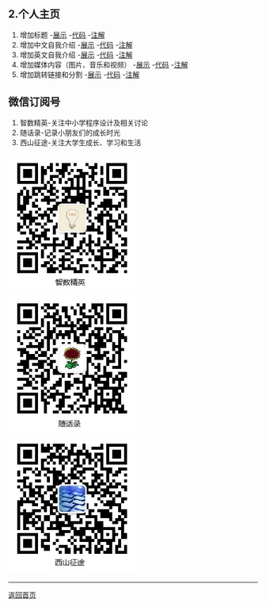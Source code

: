 ## 2.个人主页

1. 增加标题
    -[展示](demo_home01.html)
    -[代码](https://github.com/daweizh/h5/blob/master/2.home/demo_home01.html)
    -[注解](https://github.com/daweizh/h5/blob/master/2.home/note_home01.html)
2. 增加中文自我介绍
    -[展示](demo_home02.html)
    -[代码](https://github.com/daweizh/h5/blob/master/2.home/demo_home02.html)
    -[注解](https://github.com/daweizh/h5/blob/master/2.home/note_home02.html)
3. 增加英文自我介绍
    -[展示](demo_home03.html)
    -[代码](https://github.com/daweizh/h5/blob/master/2.home/demo_home03.html)
    -[注解](https://github.com/daweizh/h5/blob/master/2.home/note_home03.html)
4. 增加媒体内容（图片、音乐和视频）
    -[展示](demo_home04.html)
    -[代码](https://github.com/daweizh/h5/blob/master/2.home/demo_home04.html)
    -[注解](https://github.com/daweizh/h5/blob/master/2.home/note_home04.html)
5. 增加跳转链接和分割
    -[展示](demo_home05.html)
    -[代码](https://github.com/daweizh/h5/blob/master/2.home/demo_home05.html)
    -[注解](https://github.com/daweizh/h5/blob/master/2.home/note_home05.html)

## 微信订阅号

1. 智数精英-关注中小学程序设计及相关讨论
2. 随话录-记录小朋友们的成长时光
2. 西山征途-关注大学生成长、学习和生活

![欢迎关注“智数精英”订阅号](../assets/me/img/idea8.jpg)
![欢迎关注“随话录”订阅号](../assets/me/img/shl8.jpg)
![欢迎关注“西山征途”订阅号](../assets/me/img/xszt8.jpg)

----------

[返回首页](../)


